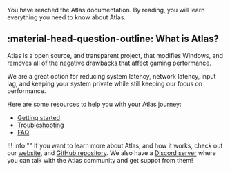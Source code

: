 You have reached the Atlas documentation. By reading, you will learn everything you need to know about Atlas.

## :material-head-question-outline: What is Atlas?

Atlas is a open source, and transparent project, that modifies Windows, and removes all of the negative drawbacks that affect gaming performance.

We are a great option for reducing system latency, network latency, input lag, and keeping your system private while still keeping our focus on performance.

Here are some resources to help you with your Atlas journey:

* [Getting started](/getting-started/installation/)
* [Troubleshooting](/troubleshooting/removed-features/)
* [FAQ](/faq/installation/)

!!! info ""
    If you want to learn more about Atlas, and how it works, check out our [website](https://atlasos.net), and [GitHub repository](https://github.com/Atlas-OS/Atlas). We also have a [Discord server](https://discord.com/servers/atlas-795710270000332800) where you can talk with the Atlas community and get suppot from them!
